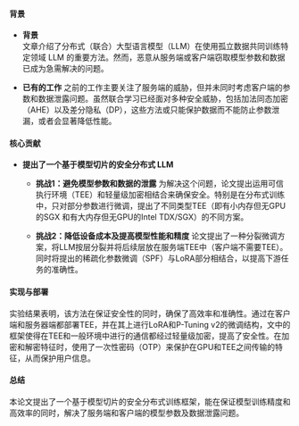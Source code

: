 #### 背景
- **背景**       
    文章介绍了分布式（联合）大型语言模型（LLM）在使用孤立数据共同训练特定领域 LLM 的重要方法。然而，恶意从服务端或客户端窃取模型参数和数据已成为急需解决的问题。

- **已有的工作**
    之前的工作主要关注了服务端的威胁，但并未同时考虑客户端的参数和数据泄露问题。虽然联合学习已经面对多种安全威胁，包括加法同态加密（AHE）以及差分隐私（DP），这些方法或只能保护数据而不能防止参数泄漏，或者会显著降低性能。

#### 核心贡献
- **提出了一个基于模型切片的安全分布式 LLM**
    - **挑战1：避免模型参数和数据的泄露**
        为解决这个问题，论文提出运用可信执行环境（TEE）和轻量级加密相结合来确保安全。特别是在分布式训练中，只对部分参数进行微调，提出了不同类型TEE（即有小内存但无GPU的SGX 和有大内存但无GPU的Intel TDX/SGX）的不同方案。

    - **挑战2：降低设备成本及提高模型性能和精度**
        论文提出了一种分裂微调方案，将LLM按层分裂并将后续层放在服务端TEE中（客户端不需要TEE）。同时将提出的稀疏化参数微调（SPF）与LoRA部分相结合，以提高下游任务的准确性。

#### 实现与部署
实验结果表明，该方法在保证安全性的同时，确保了高效率和准确性。通过在客户端和服务器端都部署TEE，并在其上进行LoRA和P-Tuning v2的微调结构，文中的框架使得在TEE和一般环境中进行的通信都经过轻量级加密，提高了安全性。在加密和解密特征时，使用了一次性密码（OTP）来保护在GPU和TEE之间传输的特征，从而保护用户信息。

#### 总结
本论文提出了一个基于模型切片的安全分布式训练框架，能在保证模型训练精度和高效率的同时，解决了服务端和客户端的模型参数及数据泄露问题。